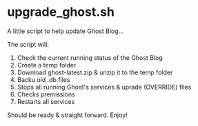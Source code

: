 # upgrade_ghost.sh
A little script to help update Ghost Blog...

The script will:

1) Check the current running status of the Ghost Blog
2) Create a temp folder
3) Download ghost-latest.zip & unzip it to the temp folder
4) Backu old .db files
5) Stops all running Ghost's services & uprade (OVERRIDE) files
6) Checks premissions
7) Restarts all services

Should be ready & straight forward. 
Enjoy!

